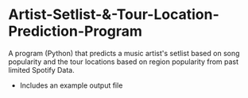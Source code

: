 # Artist-Setlist-&-Tour-Location-Prediction-Program
A program (Python) that predicts a music artist's setlist based on song popularity and the tour locations based on region popularity from past limited Spotify Data. 


* Includes an example output file

